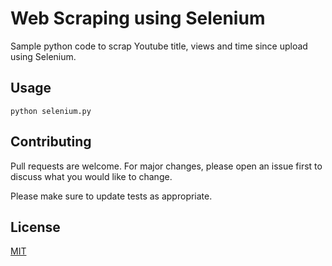 # Web Scraping using Selenium

Sample python code to scrap Youtube title, views and time since upload using Selenium.

## Usage

```
python selenium.py
```

## Contributing

Pull requests are welcome. For major changes, please open an issue first
to discuss what you would like to change.

Please make sure to update tests as appropriate.

## License

[MIT](https://choosealicense.com/licenses/mit/)